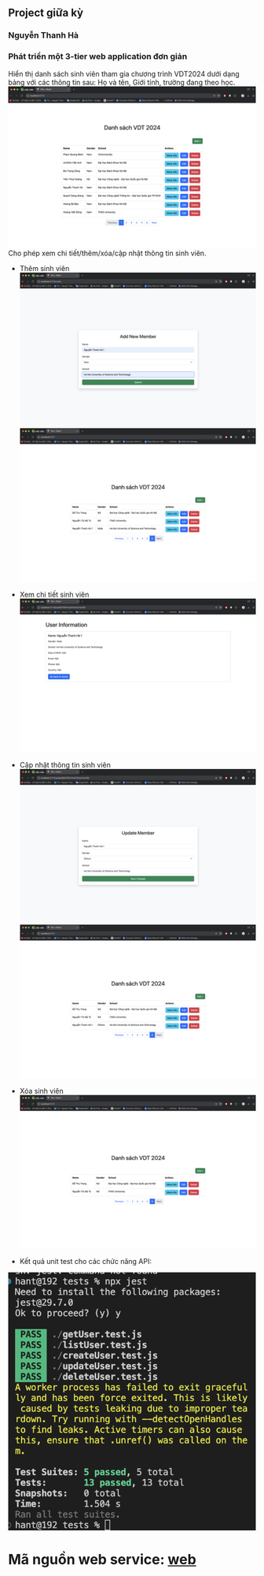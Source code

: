 ## Project giữa kỳ
### Nguyễn Thanh Hà

### Phát triển một 3-tier web application đơn giản 
Hiển thị danh sách sinh viên tham gia chương trình VDT2024 dưới dạng bảng với các thông tin sau: Họ và tên, Giới tính, trường đang theo học. 
![Home](./image/danhsachsv.png)
Cho phép xem chi tiết/thêm/xóa/cập nhật thông tin sinh viên.

- Thêm sinh viên
![Create](./image/createUser1.png)
![Create](./image/createUser2.png)

- Xem chi tiết sinh viên
![Detail](./image/ListUserInfo.png)

- Cập nhật thông tin sinh viên
![Update](./image/updateUser1.png)
![Update](./image/updateUser2.png)

- Xóa sinh viên
![Delete](./image/deleteUser.png)

- Kết quả unit test cho các chức năng API: 

 ![unit_test](./image/unit_test.png)

# Mã nguồn web service: [web](https://github.com/hantbk/web_service)